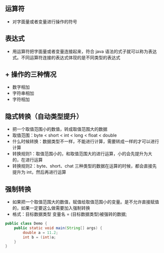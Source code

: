 ## 运算符
* 对字面量或者变量进行操作的符号

## 表达式
* 用运算符把字面量或者变量连接起来，符合 java 语法的式子就可以称为表达式。不同运算符连接的表达式体现的是不同类型的表达式

## + 操作的三种情况
* 数字相加
* 字符串相加
* 字符相加

## 隐式转换（自动类型提升）
* 把一个取值范围小的数值，转成取值范围大的数据
* 取值范围：byte < short < int < long < float < double
* 什么时候转换：数据类型不一样，不能进行计算，需要转成一样的才可以进行计算
* 转换规则1：取值范围小的，和取值范围大的进行运算，小的会先提升为大的，在进行运算
* 转换规则2：byte、short、chat 三种类型的数据在运算的时候，都会直接先提升为 int，然后再进行运算

## 强制转换
* 如果把一个取值范围大的数值，赋值给取值范围小的变量。是不允许直接赋值的，如果一定要这么做需要加入强制转换
* 格式：目标数据类型 变量名 = (目标数据类型)被强转的数据;
```java
public class Demo {
    public static void main(String[] args) {
        double a = 11.2;
        int b = (int)a;
    }
}
```